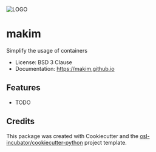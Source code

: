 ![LOGO](/images/logo.png)

# makim

Simplify the usage of containers


* License: BSD 3 Clause
* Documentation: https://makim.github.io


## Features

* TODO

## Credits

This package was created with Cookiecutter and the
[osl-incubator/cookiecutter-python](https://github.com/osl-incubator/cookiecutter-python)
project template.
